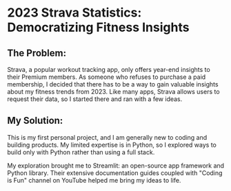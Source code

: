 # 2023 Strava Statistics: Democratizing Fitness Insights

## The Problem:
Strava, a popular workout tracking app, only offers year-end insights to their Premium members. As someone who refuses to purchase a paid membership, I decided that there has to be a way to gain valuable insights about my fitness trends from 2023. Like many apps, Strava allows users to request their data, so I started there and ran with a few ideas.

## My Solution:
This is my first personal project, and I am generally new to coding and building products. My limited expertise is in Python, so I explored ways to build only with Python rather than using a full stack.

My exploration brought me to Streamlit: an open-source app framework and Python library. Their extensive documentation guides coupled with "Coding is Fun" channel on YouTube helped me bring my ideas to life.
